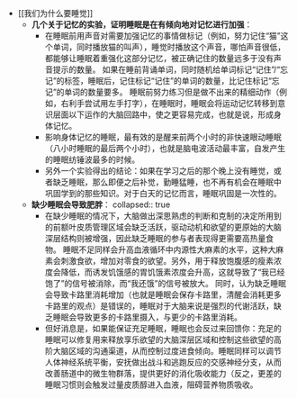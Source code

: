 - [[我们为什么要睡觉]]
	- **几个关于记忆的实验，证明睡眠是在有倾向地对记忆进行加强**：
		- 在睡眠前用声音对需要加强记忆的事情做标记（例如，努力记住“猫”这个单词，同时播放猫的叫声），睡觉时播放这个声音，哪怕声音很低，都能够让睡眠着重强化这部分记忆，被正确记住的数量远多于没有声音提示的数量。
		  如果在睡前背诵单词，同时随机给单词标记“记住”/“忘记”的标签，睡眠后，记住标记“记住”的单词的数量，比记住标记“忘记”的单词的数量要多。
		  睡眠前努力练习但是做不出来的精细动作（例如，右利手尝试用左手打字），在睡眠时，睡眠会将运动记忆转移到意识层面以下运作的大脑回路中，使之更容易完成，也就是说，形成身体记忆。
		- 影响身体记忆的睡眠，最有效的是醒来前两个小时的非快速眼动睡眠（八小时睡眠的最后两个小时），也就是脑电波活动最丰富，自发产生的睡眠纺锤波最多的时候。
		- 另外一个实验得出的结论：如果在学习之后的那个晚上没有睡觉，或者缺乏睡眠，那么即便之后补觉，勤睡猛睡，也不再有机会在睡眠中巩固学到的那些知识。对于白天的记忆而言，睡眠巩固是一次性的。
	- **缺少睡眠会导致肥胖**：
	  collapsed:: true
		- 在缺少睡眠的情况下，大脑做出深思熟虑的判断和克制的决定所用到的前额叶皮质管理区域会缺乏活跃，驱动动机和欲望的更原始的大脑深层结构则被增强，因此缺乏睡眠的参与者表现得更需要高热量食物。
		  睡眠不足同样会升高血液循环中内源性大麻素的水平，这种大麻素会刺激食欲，增加对零食的欲望。另外，用于释放饱腹感的瘦素浓度会降低，而诱发饥饿感的胃饥饿素浓度会升高，这就导致了“我已经饱了”的信号被消除，而“我还饿”的信号被放大。
		  同时，认为缺乏睡眠会导致卡路里消耗增加（也就是睡眠会保存卡路里，清醒会消耗更多卡路里的观点）是错误的，睡眠对于大脑来说是强烈的代谢活跃，缺乏睡眠会导致更多的卡路里摄入，与更少的卡路里消耗。
		- 但好消息是，如果能保证充足睡眠，睡眠也会反过来回馈你：充足的睡眠可以修复用来释放享乐欲望的大脑深层区域和控制这些欲望的高阶大脑区域的沟通渠道，从而控制过度进食倾向。睡眠同样可以调节人体神经系统平衡，安抚做出战斗和逃跑反应的交感神经分支，从而改善肠道中的微生物群落，提供更好的消化吸收能力（反之，更差的睡眠习惯则会触发过量皮质醇进入血液，阻碍营养物质吸收。